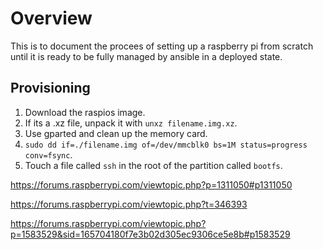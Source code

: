 # Overview

This is to document the procees of setting up a raspberry pi from scratch until it is ready to be fully managed by ansible in a deployed state.

## Provisioning

1. Download the raspios image.
2. If its a .xz file, unpack it with `unxz filename.img.xz`.
3. Use gparted and clean up the memory card.
4. `sudo dd if=./filename.img of=/dev/mmcblk0 bs=1M status=progress conv=fsync`.
5. Touch a file called `ssh` in the root of the partition called `bootfs`.

https://forums.raspberrypi.com/viewtopic.php?p=1311050#p1311050

https://forums.raspberrypi.com/viewtopic.php?t=346393

https://forums.raspberrypi.com/viewtopic.php?p=1583529&sid=165704180f7e3b02d305ec9306ce5e8b#p1583529
